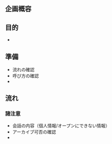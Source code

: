 ## 企画概容

## 目的
* 

## 準備
* 流れの確認
* 呼び方の確認
* 

## 流れ
### 

### 諸注意
* 会話の内容（個人情報/オープンにできない情報）
* アーカイブ可否の確認
* 
